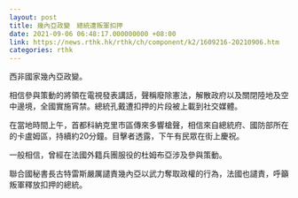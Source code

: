 ```yaml
---
layout: post
title: 幾內亞政變　總統遭叛軍扣押
date: 2021-09-06 06:48:17.000000000 +08:00
link: https://news.rthk.hk/rthk/ch/component/k2/1609216-20210906.htm
categories: rthk
---
```


西非國家幾內亞政變。

相信參與策動的將領在電視發表講話，聲稱廢除憲法，解散政府以及關閉陸地及空中邊境，全國實施宵禁。總統孔戴遭扣押的片段被上載到社交媒體。

在當地時間上午，首都科納克里市區傳來多響槍聲，相信來自總統府、國防部所在的卡盧姆區，持續約20分鐘。目擊者透露，下午有民眾在街上慶祝。

一般相信，曾經在法國外籍兵團服役的杜姆布亞涉及參與策動。

聯合國秘書長古特雷斯嚴厲譴責幾內亞以武力奪取政權的行為，法國也譴責，呼籲叛軍釋放扣押的總統。

